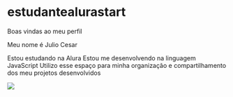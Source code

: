 # estudantealurastart
Boas vindas ao meu perfil 

Meu nome é Julio Cesar

Estou estudando na Alura
Estou me desenvolvendo na linguagem JavaScript
Utilizo esse espaço para minha organização e compartilhamento dos meu projetos desenvolvidos

![](https://media1.tenor.com/m/M8ST7LhrFDUAAAAd/bleach-hirako-shinji.gif)
